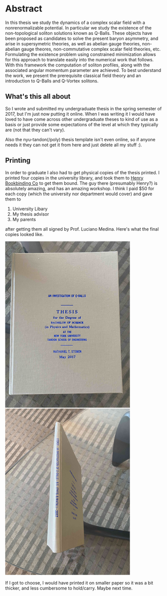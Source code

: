 # Abstract

In this thesis we study the dynamics of a complex scalar field with a
nonrenormalizable potential. In particular we study the existence of the
non-topological soliton solutions known as Q-Balls. These objects have been
proposed as candidates to solve the present baryon asymmetry, and arise in
supersymetric theories, as well as abelian gauge theories, non-abelian gauge
theores, non-commutative complex scalar field theories, etc. Formulating the
existence problem using constrained minimization allows for this approach to
translate easily into the numerical work that follows. With this framework the
computation of soliton profiles, along with the associated angular momentum
parameter are achieved. To best understand the work, we present the
prerequisite classical field theory and an introduction to Q-Balls and Q-Vortex
solitons.

## What's this all about

So I wrote and submitted my undergraduate thesis in the spring semester of 2017, but I'm just now putting it
online. When I was writing it I would have loved to have come across other
undergraduate theses to kind of use as a basis or just provide some expectations
of the level at which they typically are (not that they can't vary).

Also the nyu-tandon(/poly) thesis template isn't even online, so if anyone needs
it they can not get it from here and just delete all my stuff :).

## Printing

In order to graduate I also had to get physical copies of the thesis printed. I
printed four copies in the university library, and took them to [Henry Bookbinding Co](https://www.yelp.com/biz/henry-bookbinding-new-york)
to get them bound. The guy there (presumably Henry?) is absolutely amazing, and
has an amazing workshop. I think I paid $50 for each copy (which the university
nor department would cover) and gave them to

 1. University Libary
 2. My thesis advisor
 3. My parents

after getting them all signed by Prof. Luciano Medina. Here's what the final copies looked like.


<img src="thesis-front.jpg" alt="drawing" width="400"/>

<img src="thesis-side.jpg" alt="drawing" width="400"/>

If I got to choose, I would have printed it on smaller paper so it was a bit thicker, and less cumbersome to hold/carry. Maybe next time.